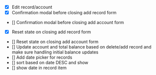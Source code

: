 - [x] Edit record/account
- [x] Confirmation modal before closing add record form
- [] Confirmation modal before closing add account form
- [x] Reset state on closing add record form
- [] Reset state on closing add account form
- [] Update account and total balance based on delete/add record and make sure handling initial balance updates
- [] Add date picker for records
- [] sort based on date DESC and show
- [] show date in record item
